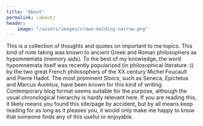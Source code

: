 ```yaml
---
title: "About"
permalink: /about/
header:
    image: "/assets/images/crown-molding-narrow.png"
---
```


This is a collection of thoughts and quotes on important to me topics. This kind of note taking was known to ancient Greek and Roman philosophers as hypomnemata (memory aids). To the best of my knowledge, the word hypomnemata itself was recently popularized (in philosophical literature :)) by the two great French philosophers of the XX century Michel Foucault and Pierre Hadot. The most prominent Stoics, such as Seneca, Epictetus and Marcus Aurelius, have been known for this kind of writing. Contemporary blog format seems suitable for the purpose, although the usual chronological hierarchy is hardly relevant here. If you are reading this, it likely means you found this site/page by accident, but by all means keep reading for as long as it pleases you, it would only make me happy to know that someone finds any of this useful or enjoyable.
